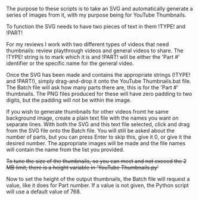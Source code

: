 The purpose to these scripts is to take an SVG and automatically generate a series of images from it, with my purpose being for YouTube Thumbnails.

To function the SVG needs to have two pieces of text in them !TYPE! and !PART!

For my reviews I work with two different types of videos that need thumbnails: review playthrough videos and general videos to share. The !TYPE! string is to mark which it is and !PART! will be either the 'Part #' identifier or the specific name for the general video.
	
Once the SVG has been made and contains the appropriate strings (!TYPE! and !PART!), simply drag-and-drop it onto the YouTube Thumbnails.bat file. The Batch file will ask how many parts there are, this is for the 'Part #' thumbnails. The PNG files produced for these will have zero padding to two digits, but the padding will not be within the image.

If you wish to generate thumbnails for other videos fromt he same background image, create a plain text file with the names you want on separate lines. With both the SVG and this text file selected, click and drag from the SVG file onto the Batch file. You will still be asked about the number of parts, but you can press Enter to skip this, give it 0, or give it the desired number. The appropriate images will be made and the file names will contain the name from the list you provided.

~~To tune the size of the thumbnails, so you can meet and not exceed the 2 MB limit, there is a height variable in 'YouTube Thumbnails.py'~~

Now to set the height of the output thumbnails, the Batch file will request a value, like it does for Part number. If a value is not given, the Python script will use a default value of 768.
